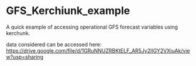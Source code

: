 # GFS_Kerchiunk_example
A quick example of accessing operational GFS forecast variables using kerchunk. 

data considered can be accessed here: https://drive.google.com/file/d/1GRuNNUZRBKtELF_AR5Jy2lIGY2VXiuAk/view?usp=sharing
